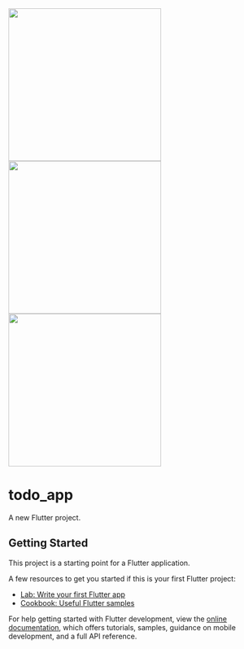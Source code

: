 <img src="https://user-images.githubusercontent.com/79658728/228674238-1d6bd555-d2e8-4ec7-9f81-77a21b0b0fbd.png" width="300" >
<img src="https://user-images.githubusercontent.com/79658728/228674184-8c2164ab-b645-4a05-bd09-5acecf93f206.png" width="300" >
<img src="https://user-images.githubusercontent.com/79658728/228674995-eb84857d-61fa-4d20-b145-253fd7c5010d.png" width="300" >

# todo_app

A new Flutter project.

## Getting Started

This project is a starting point for a Flutter application.

A few resources to get you started if this is your first Flutter project:

- [Lab: Write your first Flutter app](https://docs.flutter.dev/get-started/codelab)
- [Cookbook: Useful Flutter samples](https://docs.flutter.dev/cookbook)

For help getting started with Flutter development, view the
[online documentation](https://docs.flutter.dev/), which offers tutorials,
samples, guidance on mobile development, and a full API reference.
